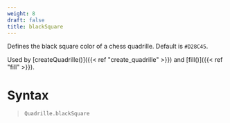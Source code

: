 ```yaml
---
weight: 8
draft: false
title: blackSquare
---
```


Defines the black square color of a chess quadrille. Default is `#D28C45`.

Used by [createQuadrille()]({{< ref "create_quadrille" >}}) and [fill()]({{< ref "fill" >}}).

# Syntax

> `Quadrille.blackSquare`
